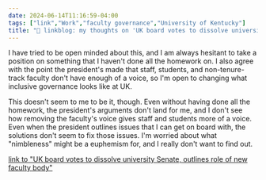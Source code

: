 ```yaml
---
date: 2024-06-14T11:16:59-04:00
tags: ["link","Work","faculty governance","University of Kentucky"]
title: "🔗 linkblog: my thoughts on 'UK board votes to dissolve university Senate, outlines role of new faculty body'"
---
```

I have tried to be open minded about this, and I am always hesitant to take a position on something that I haven't done all the homework on. I also agree with the point the president's made that staff, students, and non-tenure-track faculty don't have enough of a voice, so I'm open to changing what inclusive governance looks like at UK.

This doesn't seem to me to be it, though. Even without having done all the homework, the president's arguments don't land for me, and I don't see how removing the faculty's voice gives staff and students more of a voice. Even when the president outlines issues that I can get on board with, the solutions don't seem to fix those issues. I'm worried about what "nimbleness" might be a euphemism for, and I really don't want to find out.

[link to "UK board votes to dissolve university Senate, outlines role of new faculty body"](https://www.kentucky.com/news/local/education/article289207494.html#storylink=rss)